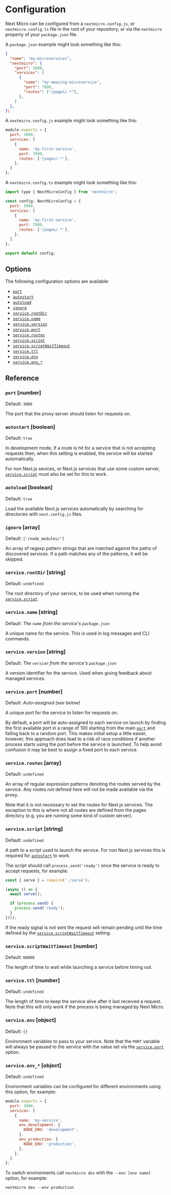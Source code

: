 
# Configuration

Next Micro can be configured from a `nextmicro.config.js`, or
`nextmicro.config.ts` file in the root of your repository, or via the
`nextmicro` property of your `package.json` file.

A `package.json` example might look something like this:

```json
{
  "name": "my-microservices",
  "nextmicro": {
    "port": 3000,
    "services": [
      {
        "name": "my-amazing-microservice",
        "port": 7000,
        "routes": ["/pages/.*"],
      },
    ]
  },
};
```

A `nextmicro.config.js` example might look something like this:

```js
module.exports = {
  port: 3000,
  services: [
    {
      name: 'my-first-service',
      port: 7000,
      routes: ['/pages/.*'],
    },
  ]
};
```

A `nextmicro.config.ts` example might look something like this:

```js
import type { NextMicroConfig } from 'nextmicro';

const config: NextMicroConfig = {
  port: 3000,
  services: [
    {
      name: 'my-first-service',
      port: 7000,
      routes: ['/pages/.*'],
    },
  ]
};

export default config;
```

## Options

The following configuration options are available:

- [`port`](#port-number)
- [`autostart`](#autostart-boolean)
- [`autoload`](#autoload-boolean)
- [`ignore`](#ignore-array)
- [`service.rootDir`](#servicerootdir-string)
- [`service.name`](#servicename-string)
- [`service.version`](#serviceversion-string)
- [`service.port`](#serviceport-number)
- [`service.routes`](#serviceroutes-array)
- [`service.script`](#servicescript-string)
- [`service.scriptWaitTimeout`](#servicescriptwaittimeout-number)
- [`service.ttl`](#servicettl-number)
- [`service.env`](#serviceenv-object)
- [`service.env_*`](#serviceenv_*-object)

## Reference

### `port` [number]

Default: `3000`

The port that the proxy server should listen for requests on.

### `autostart` [boolean]

Default: `true`

In development mode, if a route is hit for a service that is not accepting
requests then, when this setting is enabled, the service will be started
automatically.

For non Next.js sevices, or Next.js services that use some custom server,
[`service.script`](#servicescript-string) must also be set for this to work.

### `autoload` [boolean]

Default: `true`

Load the available Next.js services automatically by searching for directories
with `next.config.js` files.

### `ignore` [array]

Default: `['/node_modules/']`

An array of regexp pattern strings that are matched against the paths of
discovered services. If a path matches any of the patterns, it will be skipped.

### `service.rootDir` [string]

Default: `undefined`

The root directory of your service, to be used when running the
[`service.script`](#servicescript-string).

### `service.name` [string]

Default: *The `name` from the service's `package.json`*

A unique name for the service. This is used in log messages and CLI commands.

### `service.version` [string]

Default: *The `version` from the service's `package.json`*

A version identifier for the service. Used when giving feedback about managed services.

### `service.port` [number]

Default: *Auto-assigned (see below)*

A unique port for the service to listen for requests on.

By default, a port will be auto-assigned to each service on launch by finding
the first available port in a range of 100 starting from the main
[`port`](#port-number) and falling back to a random port. This makes initial
setup a little easier, however, this approach does lead to a risk of race
conditions if another process starts using the port before the service is
launched. To help avoid confusion it may be best to assign a fixed port
to each service.

### `service.routes` [array]

Default: `undefined`

An array of regular expression patterns denoting the routes served by the
service. Any routes not defined here will not be made available via the proxy.

Note that it is not necessary to set the routes for Next.js services. The
exception to this is where not all routes are defined from the pages directory
(e.g. you are running some kind of custom server).

### `service.script` [string]

Default: `undefined`

A path to a script used to launch the service. For non Next.js services this is
required for [`autostart`](#autostart-boolean) to work.

The script should call `process.send('ready')` once the service is ready to
accept requests, for example:

```js
const { serve } = require('./serve');

(async () => {
  await serve();

  if (process.send) {
    process.send('ready');
  }
})();
```

If the ready signal is not sent the request will remain pending until the
time defined by the [`service.scriptWaitTimeout`](#servicescriptwaittimeout-number) setting.

### `service.scriptWaitTimeout` [number]

Default: `60000`

The length of time to wait while launching a service before timing out.

### `service.ttl` [number]

Default: `undefined`

The length of time to keep the service alive after it last received a request.
Note that this will only work if the process is being managed by Next Micro.

### `service.env` [object]

Default: `{}`

Environment variables to pass to your service. Note that the `PORT`
variable will always be passed to the service with the value set via the
[`service.port`](#serviceport-number) option.

### `service.env_*` [object]

Default: `undefined`

Environment variables can be configured for different environments using this
option, for example:

```js
module.exports = {
  port: 3000,
  services: [
    {
      name: 'my-service',
      env_development: {
        NODE_ENV: 'development',
      },
      env_production: {
        NODE_ENV: 'production',
      },
    },
  ]
};
```

To switch environments call `nextmicro dev` with the `--env [env name]` option,
for example:

```
nextmicro dev --env production
```
